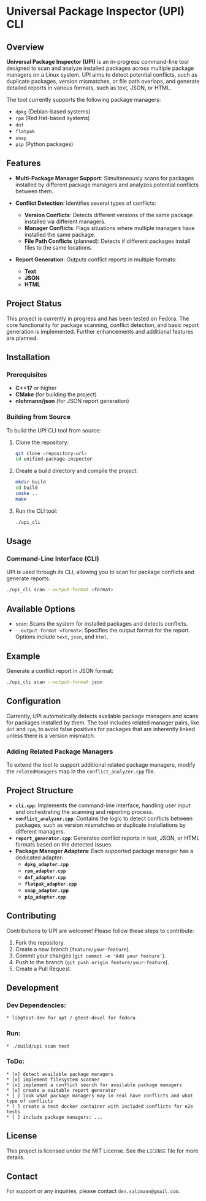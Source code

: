 # Universal Package Inspector (UPI) CLI

## Overview

**Universal Package Inspector (UPI)** is an in-progress command-line tool designed to scan and analyze installed packages across multiple package managers on a Linux system. UPI aims to detect potential conflicts, such as duplicate packages, version mismatches, or file path overlaps, and generate detailed reports in various formats, such as text, JSON, or HTML.

The tool currently supports the following package managers:

- `dpkg` (Debian-based systems)
- `rpm` (Red Hat-based systems)
- `dnf`
- `flatpak`
- `snap`
- `pip` (Python packages)

## Features

- **Multi-Package Manager Support**: Simultaneously scans for packages installed by different package managers and analyzes potential conflicts between them.
  
- **Conflict Detection**: Identifies several types of conflicts:
  - **Version Conflicts**: Detects different versions of the same package installed via different managers.
  - **Manager Conflicts**: Flags situations where multiple managers have installed the same package.
  - **File Path Conflicts** (planned): Detects if different packages install files to the same locations.

- **Report Generation**: Outputs conflict reports in multiple formats:
  - **Text**
  - **JSON**
  - **HTML**

## Project Status

This project is currently in progress and has been tested on Fedora. The core functionality for package scanning, conflict detection, and basic report generation is implemented. Further enhancements and additional features are planned.

## Installation

### Prerequisites

- **C++17** or higher
- **CMake** (for building the project)
- **nlohmann/json** (for JSON report generation)

### Building from Source

To build the UPI CLI tool from source:

1. Clone the repository:
    ```bash
    git clone <repository-url>
    cd unified-package-inspector
    ```

2. Create a build directory and compile the project:
    ```bash
    mkdir build
    cd build
    cmake ..
    make
    ```

3. Run the CLI tool:
    ```bash
    ./upi_cli
    ```

## Usage

### Command-Line Interface (CLI)

UPI is used through its CLI, allowing you to scan for package conflicts and generate reports.

```bash
./upi_cli scan --output-format <format>
```

## Available Options

- `scan`: Scans the system for installed packages and detects conflicts.
- `--output-format <format>`: Specifies the output format for the report. Options include `text`, `json`, and `html`.

## Example

Generate a conflict report in JSON format:

```bash
./upi_cli scan --output-format json
```

## Configuration

Currently, UPI automatically detects available package managers and scans for packages installed by them. The tool includes related manager pairs, like `dnf` and `rpm`, to avoid false positives for packages that are inherently linked unless there is a version mismatch.

### Adding Related Package Managers

To extend the tool to support additional related package managers, modify the `relatedManagers` map in the `conflict_analyzer.cpp` file.

## Project Structure

- **`cli.cpp`**: Implements the command-line interface, handling user input and orchestrating the scanning and reporting process.
- **`conflict_analyzer.cpp`**: Contains the logic to detect conflicts between packages, such as version mismatches or duplicate installations by different managers.
- **`report_generator.cpp`**: Generates conflict reports in text, JSON, or HTML formats based on the detected issues.
- **Package Manager Adapters**: Each supported package manager has a dedicated adapter:
  - **`dpkg_adapter.cpp`**
  - **`rpm_adapter.cpp`**
  - **`dnf_adapter.cpp`**
  - **`flatpak_adapter.cpp`**
  - **`snap_adapter.cpp`**
  - **`pip_adapter.cpp`**

## Contributing

Contributions to UPI are welcome! Please follow these steps to contribute:

1. Fork the repository.
2. Create a new branch (`feature/your-feature`).
3. Commit your changes (`git commit -m 'Add your feature'`).
4. Push to the branch (`git push origin feature/your-feature`).
5. Create a Pull Request.

## Development
  
### Dev Dependencies:
    * libgtest-dev for apt / gtest-devel for fedora

### Run:
    * ./build/upi scan text

### ToDo:
    * [x] detect available package managers
    * [x] implement filesystem scanner
    * [x] implement a conflict search for available package managers
    * [x] create a suitable report generator
    * [ ] look what package managers may in real have conflicts and what type of conflicts
    * [ ] create a test docker container with included conflicts for e2e tests
    * [ ] include package managers: ...

## License

This project is licensed under the MIT License. See the `LICENSE` file for more details.

## Contact

For support or any inquiries, please contact `den.salzmann@gmail.com`.



